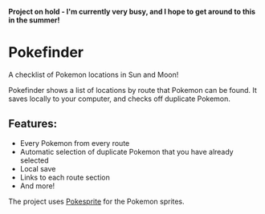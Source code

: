 **Project on hold - I'm currently very busy, and I hope to get around to this in the summer!**

# Pokefinder
A checklist of Pokemon locations in Sun and Moon!

Pokefinder shows a list of locations by route that Pokemon can be found. It saves locally to your computer, and checks off duplicate Pokemon.

## Features:
* Every Pokemon from every route
* Automatic selection of duplicate Pokemon that you have already selected
* Local save
* Links to each route section
* And more!

The project uses [Pokesprite](https://github.com/msikma/pokesprite) for the Pokemon sprites.
